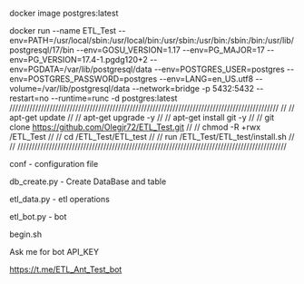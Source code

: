 docker image postgres:latest

docker run --name ETL_Test --env=PATH=/usr/local/sbin:/usr/local/bin:/usr/sbin:/usr/bin:/sbin:/bin:/usr/lib/postgresql/17/bin --env=GOSU_VERSION=1.17 --env=PG_MAJOR=17 --env=PG_VERSION=17.4-1.pgdg120+2 --env=PGDATA=/var/lib/postgresql/data --env=POSTGRES_USER=postgres --env=POSTGRES_PASSWORD=postgres --env=LANG=en_US.utf8 --volume=/var/lib/postgresql/data --network=bridge -p 5432:5432 --restart=no --runtime=runc -d postgres:latest
//////////////////////////////////////////////////////////////////////////////////////////////
//
//	apt-get update
//
//	apt-get upgrade -y
//
//	apt-get install git -y
//
//	git clone https://github.com/Olegjr72/ETL_Test.git
//
//	chmod -R +rwx /ETL_Test
//
//	cd /ETL_Test/ETL_test
//
//	run /ETL_Test/ETL_test/install.sh
//
//
//////////////////////////////////////////////////////////////////////////////////////////////

conf - configuration file

db_create.py - Create DataBase and table

etl_data.py - etl operations 

etl_bot.py - bot

begin.sh 

Ask me for bot API_KEY 

https://t.me/ETL_Ant_Test_bot

